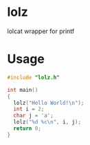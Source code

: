 # lolz
lolcat wrapper for printf

# Usage
```c
#include "lolz.h"

int main()
{
  lolz("Hello World!\n");
  int i = 2;
  char j = 'a';
  lolz("%d %c\n", i, j);
  return 0;
}
```
